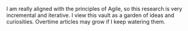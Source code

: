 I am really aligned with the principles of Agile, so this research is very incremental and iterative. I view this vault as a garden of ideas and curiosities. Overtime articles may grow if I keep watering them. 